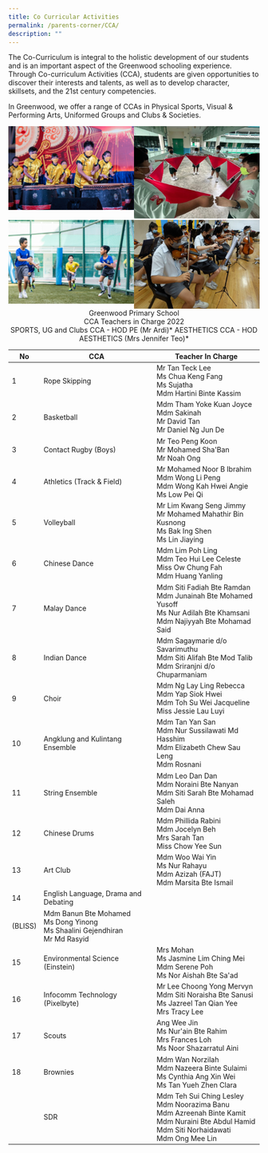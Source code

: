 ```yaml
---
title: Co Curricular Activities
permalink: /parents-corner/CCA/
description: ""
---
```

The Co-Curriculum is integral to the holistic development of our students and is an important aspect of the Greenwood schooling experience. Through Co-curriculum Activities (CCA), students are given opportunities to discover their interests and talents, as well as to develop character, skillsets, and the 21st century competencies.  

In Greenwood, we offer a range of CCAs in Physical Sports, Visual & Performing Arts, Uniformed Groups and Clubs & Societies.

<img src="/images/drums.jpeg" 
     style="width:50%;float:left"><img src="/images/scout.jpeg" 
     style="width:50%"><img src="/images/KXT_4335.jpeg" 
     style="width:50%;float:left"><img src="/images/violin.jpeg" 
     style="width:50%;float:left">


<center>Greenwood Primary School<br>
CCA Teachers in Charge 2022<br>
SPORTS, UG and Clubs CCA - HOD PE (Mr Ardi)*
AESTHETICS CCA - HOD AESTHETICS (Mrs Jennifer Teo)*</center>



| No | CCA | Teacher In Charge |
| -------- | -------- | -------- |
|1|	Rope Skipping|	Mr Tan Teck Lee <br>Ms Chua Keng Fang<br>Ms Sujatha<br>Mdm Hartini Binte Kassim
|2	|Basketball	|Mdm Tham Yoke Kuan Joyce <br>Mdm Sakinah<br>Mr David Tan <br>Mr Daniel Ng Jun De
|3|Contact Rugby (Boys)|	Mr Teo Peng Koon <br>Mr Mohamed Sha'Ban <br>Mr Noah Ong
|4|Athletics (Track & Field)	|Mr Mohamed Noor B Ibrahim<br>Mdm Wong Li Peng <br>Mdm Wong Kah Hwei Angie <br>Ms Low Pei Qi
|5|Volleyball	|Mr Lim Kwang Seng Jimmy<br>Mr Mohamed Mahathir Bin Kusnong<br>Ms Bak Ing Shen<br>Ms Lin Jiaying 
|6	|Chinese Dance	|Mdm Lim Poh Ling <br>Mdm Teo Hui Lee Celeste<br>Miss Ow Chung Fah<br>Mdm Huang Yanling 
|7	|Malay Dance|	Mdm Siti Fadiah Bte Ramdan<br>Mdm Junainah Bte Mohamed Yusoff <br>Ms Nur Adilah Bte Khamsani <br>Mdm Najiyyah Bte Mohamad Said
|8	|Indian Dance	|Mdm Sagaymarie d/o Savarimuthu  <br>Mdm Siti Alifah Bte Mod Talib <br>Mdm Sriranjni d/o Chuparmaniam 
|9	|Choir	|Mdm Ng Lay Ling Rebecca <br>Mdm Yap Siok Hwei<br>Mdm Toh Su Wei Jacqueline <br>Miss Jessie Lau Luyi
|10	| Angklung and Kulintang Ensemble	|Mdm Tan Yan San<br>Mdm Nur Sussilawati Md Hasshim <br>Mdm Elizabeth Chew Sau Leng <br>Mdm Rosnani
|11|String Ensemble	|Mdm Leo Dan Dan<br>Mdm Noraini Bte Nanyan<br>Mdm Siti Sarah Bte Mohamad Saleh<br>Mdm Dai Anna
|12	|Chinese Drums|	Mdm Phillida Rabini <br>Mdm Jocelyn Beh<br>Mrs Sarah Tan<br>Miss Chow Yee Sun
|13	|Art Club|	Mdm Woo Wai Yin<br>Ms Nur Rahayu<br>Mdm Azizah (FAJT)<br>Mdm Marsita Bte Ismail 
|14	|English Language, Drama and Debating
(BLISS)|	Mdm Banun Bte Mohamed<br>Ms Dong Yinong <br>Ms Shaalini Gejendhiran<br>Mr Md Rasyid 
|15|	Environmental Science (Einstein)|	Mrs Mohan    <br>Ms Jasmine Lim Ching Mei <br>Mdm Serene Poh<br>Ms Nor Aishah Bte Sa'ad
|16	|Infocomm Technology (Pixelbyte) |	Mr Lee Choong Yong Mervyn <br>Mdm Siti Noraisha Bte Sanusi<br>Ms Jazreel Tan Qian Yee<br>Mrs Tracy Lee
|17|	Scouts	|Ang Wee Jin<br>Ms Nur'ain Bte Rahim<br>Mrs Frances Loh<br>Ms Noor Shazarratul Aini 
|18	|Brownies	|Mdm Wan Norzilah<br>Mdm Nazeera  Binte Sulaimi <br>Ms Cynthia Ang Xin Wei<br>Ms Tan Yueh Zhen Clara
 ||SDR	|Mdm Teh Sui Ching Lesley <br>Mdm Noorazima Banu <br>Mdm Azreenah Binte Kamit <br>Mdm Nuraini Bte Abdul Hamid <br>Mdm Siti Norhaidawati<br>Mdm Ong Mee Lin   